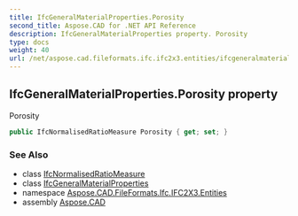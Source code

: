 ```yaml
---
title: IfcGeneralMaterialProperties.Porosity
second_title: Aspose.CAD for .NET API Reference
description: IfcGeneralMaterialProperties property. Porosity
type: docs
weight: 40
url: /net/aspose.cad.fileformats.ifc.ifc2x3.entities/ifcgeneralmaterialproperties/porosity/
---
```

## IfcGeneralMaterialProperties.Porosity property

Porosity

```csharp
public IfcNormalisedRatioMeasure Porosity { get; set; }
```

### See Also

* class [IfcNormalisedRatioMeasure](../../../aspose.cad.fileformats.ifc.ifc2x3.types/ifcnormalisedratiomeasure/)
* class [IfcGeneralMaterialProperties](../)
* namespace [Aspose.CAD.FileFormats.Ifc.IFC2X3.Entities](../../ifcgeneralmaterialproperties/)
* assembly [Aspose.CAD](../../../)


